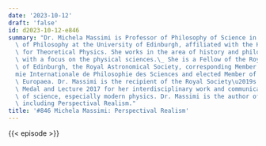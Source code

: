 ```yaml
---
date: '2023-10-12'
draft: 'false'
id: d2023-10-12-e846
summary: "Dr. Michela Massimi is Professor of Philosophy of Science in the Department\
  \ of Philosophy at the University of Edinburgh, affiliated with the Higgs Centre\
  \ for Theoretical Physics. She works in the area of history and philosophy of science\
  \ with a focus on the physical sciences.\_ She is a Fellow of the Royal Society\
  \ of Edinburgh, the Royal Astronomical Society, corresponding Member of the Acad\xE9\
  mie Internationale de Philosophie des Sciences and elected Member of the Academia\
  \ Europaea. Dr. Massimi is the recipient of the Royal Society\u2019s Wilkins-Bernal-Medawar\
  \ Medal and Lecture 2017 for her interdisciplinary work and communication of philosophy\
  \ of science, especially modern physics. Dr. Massimi is the author of several books,\
  \ including Perspectival Realism."
title: '#846 Michela Massimi: Perspectival Realism'
---
```

{{< episode >}}
